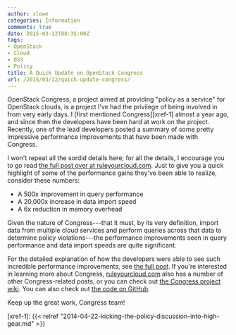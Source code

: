 ```yaml
---
author: slowe
categories: Information
comments: true
date: 2015-03-12T08:35:00Z
tags:
- OpenStack
- Cloud
- OSS
- Policy
title: A Quick Update on OpenStack Congress
url: /2015/03/12/quick-update-congress/
---
```


OpenStack Congress, a project aimed at providing "policy as a service" for OpenStack clouds, is a project I've had the privilege of being involved in from very early days. I [first mentioned Congress][xref-1] almost a year ago, and since then the developers have been hard at work on the project. Recently, one of the lead developers posted a summary of some pretty impressive performance improvements that have been made with Congress.

I won't repeat all the sordid details here; for all the details, I encourage you to go read [the full post over at ruleyourcloud.com][link-1]. Just to give you a quick highlight of some of the performance gains they've been able to realize, consider these numbers:

* A 500x improvement in query performance
* A 20,000x increase in data import speed
* A 6x reduction in memory overhead

Given the nature of Congress---that it must, by its very definition, import data from multiple cloud services and perform queries across that data to determine policy violations---the performance improvements seen in query performance and data import speeds are quite significant.

For the detailed explanation of how the developers were able to see such incredible performance improvements, see [the full post][link-1]. If you're interested in learning more about Congress, [ruleyourcloud.com][link-4] also has a number of other Congress-related posts, or you can check out [the Congress project wiki][link-2]. You can also check out [the code on GitHub][link-3].

Keep up the great work, Congress team!

[link-1]: http://ruleyourcloud.com/2015/03/12/scaling-up-congress.html
[link-2]: https://wiki.openstack.org/wiki/Congress
[link-3]: https://github.com/stackforge/congress
[link-4]: http://ruleyourcloud.com/
[xref-1]: {{< relref "2014-04-22-kicking-the-policy-discussion-into-high-gear.md" >}}
